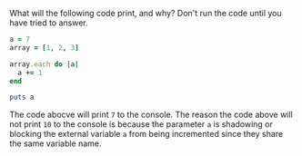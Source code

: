 What will the following code print, and why? Don't run the code until you have tried to answer.

```ruby
a = 7
array = [1, 2, 3]

array.each do |a|
  a += 1
end

puts a
```

The code abocve will print `7` to the console.  The reason the code above will not print `10` to the console is because the parameter `a` is shadowing  or blocking the external variable `a` from being incremented since they share the same variable name.  